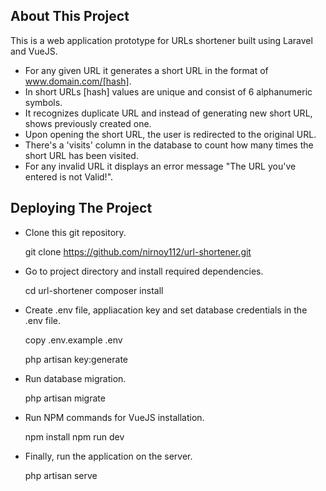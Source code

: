 ## About This Project

This is a web application prototype for URLs shortener built using Laravel and VueJS.

-   For any given URL it generates a short URL in the format of www.domain.com/[hash].
-   In short URLs [hash] values are unique and consist of 6 alphanumeric symbols.
-   It recognizes duplicate URL and instead of generating new short URL, shows previously created one.
-   Upon opening the short URL, the user is redirected to the original URL.
-   There's a 'visits' column in the database to count how many times the short URL has been visited.
-   For any invalid URL it displays an error message "The URL you've entered is not Valid!".

## Deploying The Project

-   Clone this git repository.

    git clone https://github.com/nirnoy112/url-shortener.git

-   Go to project directory and install required dependencies.

    cd url-shortener
    composer install

-   Create .env file, appliacation key and set database credentials in the .env file.

    copy .env.example .env

    php artisan key:generate

-   Run database migration.

    php artisan migrate

-   Run NPM commands for VueJS installation.

    npm install
    npm run dev

-   Finally, run the application on the server.

    php artisan serve
